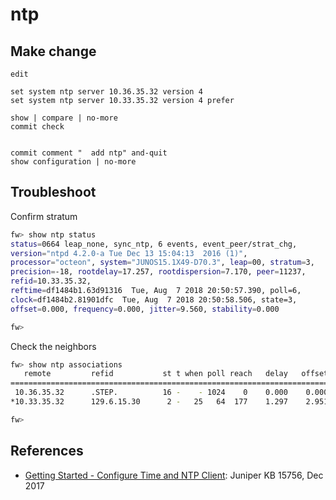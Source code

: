 # ntp

## Make change
```
edit 

set system ntp server 10.36.35.32 version 4 
set system ntp server 10.33.35.32 version 4 prefer

show | compare | no-more
commit check


commit comment "  add ntp" and-quit
show configuration | no-more
```

## Troubleshoot
Confirm stratum 
```bash
fw> show ntp status
status=0664 leap_none, sync_ntp, 6 events, event_peer/strat_chg,
version="ntpd 4.2.0-a Tue Dec 13 15:04:13  2016 (1)",
processor="octeon", system="JUNOS15.1X49-D70.3", leap=00, stratum=3,
precision=-18, rootdelay=17.257, rootdispersion=7.170, peer=11237,
refid=10.33.35.32,
reftime=df1484b1.63d91316  Tue, Aug  7 2018 20:50:57.390, poll=6,
clock=df1484b2.81901dfc  Tue, Aug  7 2018 20:50:58.506, state=3,
offset=0.000, frequency=0.000, jitter=9.560, stability=0.000

fw>
```

Check the neighbors
```bash
fw> show ntp associations
   remote         refid           st t when poll reach   delay   offset  jitter
===============================================================================
 10.36.35.32      .STEP.          16 -    - 1024    0    0.000    0.000 4000.00
*10.33.35.32      129.6.15.30      2 -   25   64  177    1.297    2.951   8.563

fw>
```

## References
- [Getting Started - Configure Time and NTP Client](https://kb.juniper.net/InfoCenter/index?page=content&id=kb15756): Juniper KB 15756, Dec 2017
